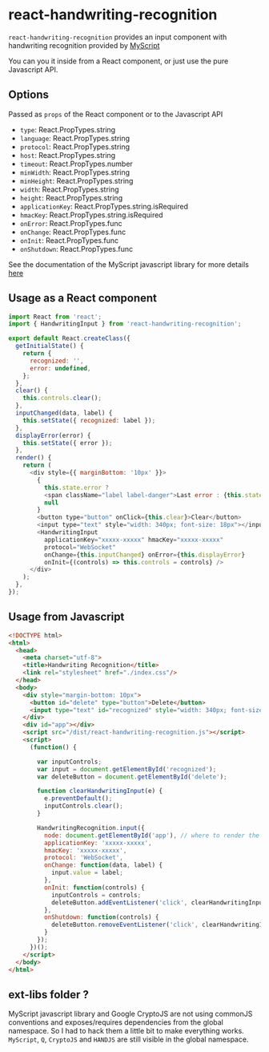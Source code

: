 # react-handwriting-recognition

`react-handwriting-recognition` provides an input component with handwriting recognition provided by [MyScript](http://myscript.com/)

You can you it inside from a React component, or just use the pure Javascript API.

## Options

Passed as `props` of the React component or to the Javascript API

* `type`: React.PropTypes.string
* `language`: React.PropTypes.string
* `protocol`: React.PropTypes.string
* `host`: React.PropTypes.string
* `timeout`: React.PropTypes.number
* `minWidth`: React.PropTypes.string
* `minHeight`: React.PropTypes.string
* `width`: React.PropTypes.string
* `height`: React.PropTypes.string
* `applicationKey`: React.PropTypes.string.isRequired
* `hmacKey`: React.PropTypes.string.isRequired
* `onError`: React.PropTypes.func
* `onChange`: React.PropTypes.func
* `onInit`: React.PropTypes.func
* `onShutdown`: React.PropTypes.func

See the documentation of the MyScript javascript library for more details [here](http://doc.myscript.com/MyScriptCloud/3.0.0/myscript-web.html)

## Usage as a React component

```javascript
import React from 'react';
import { HandwritingInput } from 'react-handwriting-recognition';

export default React.createClass({
  getInitialState() {
    return {
      recognized: '',
      error: undefined,
    };
  },
  clear() {
    this.controls.clear();
  },
  inputChanged(data, label) {
    this.setState({ recognized: label });
  },
  displayError(error) {
    this.setState({ error });
  },
  render() {
    return (
      <div style={{ marginBottom: '10px' }}>
        {
          this.state.error ?
          <span className="label label-danger">Last error : {this.state.error}</span> :
          null
        }
        <button type="button" onClick={this.clear}>Clear</button>
        <input type="text" style="width: 340px; font-size: 18px"></input>
        <HandwritingInput
          applicationKey="xxxxx-xxxxx" hmacKey="xxxxx-xxxxx"
          protocol="WebSocket"
          onChange={this.inputChanged} onError={this.displayError}
          onInit={(controls) => this.controls = controls} />
      </div>
    );
  },
});
```

## Usage from Javascript

```html
<!DOCTYPE html>
<html>
  <head>
    <meta charset="utf-8">
    <title>Handwriting Recognition</title>
    <link rel="stylesheet" href="./index.css"/>
  </head>
  <body>
    <div style="margin-bottom: 10px">
      <button id="delete" type="button">Delete</button>
      <input type="text" id="recognized" style="width: 340px; font-size: 18px"></input>
    </div>
    <div id="app"></div>
    <script src="/dist/react-handwriting-recognition.js"></script>
    <script>
      (function() {

        var inputControls;
        var input = document.getElementById('recognized');
        var deleteButton = document.getElementById('delete');

        function clearHandwritingInput(e) {
          e.preventDefault();
          inputControls.clear();
        }

        HandwritingRecognition.input({
          node: document.getElementById('app'), // where to render the handwriting recognition input
          applicationKey: 'xxxxx-xxxxx',
          hmacKey: 'xxxxx-xxxxx',
          protocol: 'WebSocket',
          onChange: function(data, label) {
            input.value = label;
          },
          onInit: function(controls) {
            inputControls = controls;
            deleteButton.addEventListener('click', clearHandwritingInput);
          },
          onShutdown: function(controls) {
            deleteButton.removeEventListener('click', clearHandwritingInput);
          }
        });
      })();
    </script>
  </body>
</html>
```

## ext-libs folder ?

MyScript javascript library and Google CryptoJS are not using commonJS conventions and exposes/requires dependencies from the global namespace. So I had to hack them a little bit to make everything works. `MyScript`, `Q`, `CryptoJS` and `HANDJS` are still visible in the global namespace.
